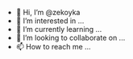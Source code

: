 - 👋 Hi, I’m @zekoyka
- 👀 I’m interested in ...
- 🌱 I’m currently learning ...
- 💞️ I’m looking to collaborate on ...
- 📫 How to reach me ...

<!---
zekoyka/zekoyka is a ✨ special ✨ repository because its `README.md` (this file) appears on your GitHub profile.
You can click the Preview link to take a look at your changes.
--->
